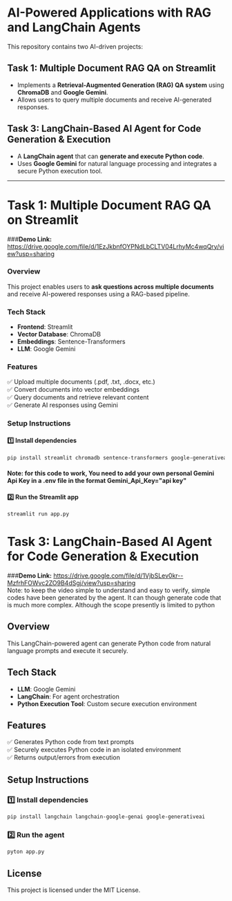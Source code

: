 # AI-Powered Applications with RAG and LangChain Agents  

This repository contains two AI-driven projects:  

## Task 1: Multiple Document RAG QA on Streamlit  
- Implements a **Retrieval-Augmented Generation (RAG) QA system** using **ChromaDB** and **Google Gemini**.  
- Allows users to query multiple documents and receive AI-generated responses.  

## Task 3: LangChain-Based AI Agent for Code Generation & Execution  
- A **LangChain agent** that can **generate and execute Python code**.  
- Uses **Google Gemini** for natural language processing and integrates a secure Python execution tool.  

---

# Task 1: Multiple Document RAG QA on Streamlit  
###**Demo Link:**
https://drive.google.com/file/d/1EzJkbnfOYPNdLbCLTV04LrhyMc4wqQry/view?usp=sharing
### **Overview**  
This project enables users to **ask questions across multiple documents** and receive AI-powered responses using a RAG-based pipeline.  

### **Tech Stack**  
- **Frontend**: Streamlit  
- **Vector Database**: ChromaDB  
- **Embeddings**: Sentence-Transformers  
- **LLM**: Google Gemini  

### **Features**  
✅ Upload multiple documents (.pdf, .txt, .docx, etc.)  
✅ Convert documents into vector embeddings  
✅ Query documents and retrieve relevant content  
✅ Generate AI responses using Gemini  

### **Setup Instructions**  
#### 1️⃣ Install dependencies  
```bash
pip install streamlit chromadb sentence-transformers google-generativeai
```
#### Note: for this code to work, You need to add your own personal Gemini Api Key in a .env file in the format Gemini_Api_Key="api key"
#### 2️⃣ Run the Streamlit app
```bash
streamlit run app.py
```
# Task 3: LangChain-Based AI Agent for Code Generation & Execution
###**Demo Link:**
https://drive.google.com/file/d/1VjbSLev0kr--MzfrhFOWvc2ZO9B4dSgj/view?usp=sharing  
Note: to keep the video simple to understand and easy to verify, simple codes have been generated by the agent. It can though generate code that is much more complex. Although the scope presently is limited to python  

## Overview
This LangChain-powered agent can generate Python code from natural language prompts and execute it securely.

## Tech Stack
- **LLM**: Google Gemini  
- **LangChain**: For agent orchestration  
- **Python Execution Tool**: Custom secure execution environment  

## Features
✅ Generates Python code from text prompts  
✅ Securely executes Python code in an isolated environment  
✅ Returns output/errors from execution  

## Setup Instructions

### 1️⃣ Install dependencies  
```bash
pip install langchain langchain-google-genai google-generativeai
```

### 2️⃣ Run the agent  
```python
pyton app.py
```

## License
This project is licensed under the MIT License.


